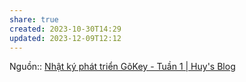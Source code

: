 ```yaml
---
share: true
created: 2023-10-30T14:29
updated: 2023-12-09T12:12
---
```

Nguồn::
[Nhật ký phát triển GõKey - Tuần 1 | Huy's Blog](https://notes.huy.rocks/posts/devlog-gokey-week-01.html)